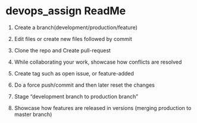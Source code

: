# devops_assign ReadMe

1. Create a branch(development/production/feature)

2. Edit files or create new files followed by commit

3. Clone the repo and Create pull-request

4. While collaborating your work, showcase how conflicts are resolved

5. Create tag such as open issue, or feature-added

6. Do a force push/commit and then later reset the changes

7. Stage “development branch to production branch”

8. Showcase how features are released in versions (merging production to master branch)
